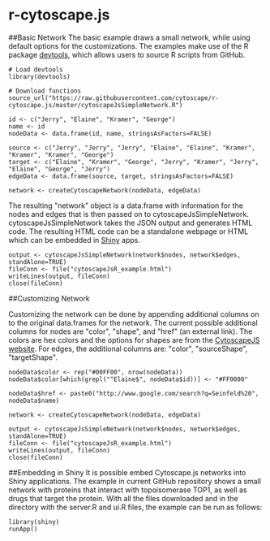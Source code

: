 # r-cytoscape.js

##Basic Network
The basic example draws a small network, while using default options for the customizations. The examples make use of the R package [devtools](https://github.com/hadley/devtools), which allows users to source R scripts from GitHub. 

```
# Load devtools 
library(devtools) 

# Download functions
source_url("https://raw.githubusercontent.com/cytoscape/r-cytoscape.js/master/cytoscapeJsSimpleNetwork.R")

id <- c("Jerry", "Elaine", "Kramer", "George")
name <- id
nodeData <- data.frame(id, name, stringsAsFactors=FALSE)

source <- c("Jerry", "Jerry", "Jerry", "Elaine", "Elaine", "Kramer", "Kramer", "Kramer", "George")
target <- c("Elaine", "Kramer", "George", "Jerry", "Kramer", "Jerry", "Elaine", "George", "Jerry")
edgeData <- data.frame(source, target, stringsAsFactors=FALSE)

network <- createCytoscapeNetwork(nodeData, edgeData)
```

The resulting "network" object is a data.frame with information for the nodes and edges that is then passed on to cytoscapeJsSimpleNetwork. cytoscapeJsSimpleNetwork takes the JSON output and generates HTML code. The resulting HTML code can be a standalone webpage or HTML which can be embedded in [Shiny](http://shiny.rstudio.com/) apps.  

```
output <- cytoscapeJsSimpleNetwork(network$nodes, network$edges, standAlone=TRUE)
fileConn <- file("cytoscapeJsR_example.html")
writeLines(output, fileConn)
close(fileConn)
```

##Customizing Network

Customizing the network can be done by appending additional columns on to the original data.frames for the network. The current possible additional columns for nodes are "color", "shape", and "href" (an external link). The colors are hex colors and the options for shapes are from the [CytoscapeJS website](http://cytoscape.github.io/cytoscape.js/). For edges, the additional columns are: "color", "sourceShape", "targetShape". 

```
nodeData$color <- rep("#00FF00", nrow(nodeData)) 
nodeData$color[which(grepl("^Elaine$", nodeData$id))] <- "#FF0000"

nodeData$href <- paste0("http://www.google.com/search?q=Seinfeld%20", nodeData$name)

network <- createCytoscapeNetwork(nodeData, edgeData)

output <- cytoscapeJsSimpleNetwork(network$nodes, network$edges, standAlone=TRUE)
fileConn <- file("cytoscapeJsR_example.html")
writeLines(output, fileConn)
close(fileConn)
```

##Embedding in Shiny
It is possible embed Cytoscape.js networks into Shiny applications. The example in current GitHub repository shows a small network with proteins that interact with topoisomerase TOP1, as well as drugs that target the protein. With all the files downloaded and in the directory with the server.R and ui.R files, the example can be run as follows: 

```
library(shiny)
runApp()
```
